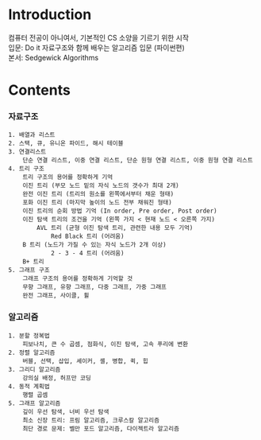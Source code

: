# Introduction  
컴퓨터 전공이 아니여서, 기본적인 CS 소양을 기르기 위한 시작  
입문: Do it 자료구조와 함께 배우는 알고리즘 입문 (파이썬편)  
본서: Sedgewick Algorithms 
# Contents  
### 자료구조  
    1. 배열과 리스트  
    2. 스택, 큐, 유니온 파이드, 해시 테이블 
    3. 연결리스트
        단순 연결 리스트, 이중 연결 리스트, 단순 원형 연결 리스트, 이중 원형 연결 리스트  
    4. 트리 구조  
        트리 구조의 용어를 정확하게 기억
        이진 트리 (부모 노드 밑의 자식 노드의 갯수가 최대 2개)  
        완전 이진 트리 (트리의 원소를 왼쪽에서부터 채운 형태)  
        포화 이진 트리 (마지막 높이의 노드 전부 채워진 형태)
        이진 트리의 순회 방법 기억 (In order, Pre order, Post order)  
        이진 탐색 트리의 조건을 기억 (왼쪽 가지 < 현재 노드 < 오른쪽 가지)  
            AVL 트리 (균형 이진 탐색 트리, 관련한 내용 모두 기억)  
                Red Black 트리 (어려움)    
        B 트리 (노드가 가질 수 있는 자식 노드가 2개 이상)  
                2 - 3 - 4 트리 (어려움)  
        B+ 트리   
    5. 그래프 구조  
        그래프 구조의 용어를 정확하게 기억할 것  
        무향 그래프, 유향 그래프, 다중 그래프, 가중 그래프  
        완전 그래프, 사이클, 휠  
### 알고리즘  
    1. 분할 정복법
        피보나치, 큰 수 곱셈, 점화식, 이진 탐색, 고속 푸리에 변환  
    2. 정렬 알고리즘  
        버블, 선택, 삽입, 셰이커, 셸, 병합, 퀵, 힙  
    3. 그리디 알고리즘
        강의실 배정, 허프만 코딩  
    4. 동적 계획법
        행렬 곱셈  
    5. 그래프 알고리즘  
        깊이 우선 탐색, 너비 우선 탐색  
        최소 신장 트리: 프림 알고리즘, 크루스칼 알고리즘  
        최단 경로 문제: 벨만 포드 알고리즘, 다이젝트라 알고리즘  
    
